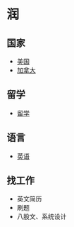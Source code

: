 # 润
## 国家
- [美国](./Country/America/index.md)
- [加拿大](./Country/Canada/index.md)

## 留学

- [留学](./School/index.md)

## 语言

- [英语](./Language/english.md)

## 找工作

- 英文简历
- 刷题
- 八股文、系统设计



